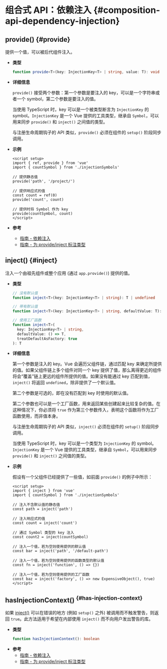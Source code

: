 # 组合式 API：依赖注入 {#composition-api-dependency-injection}

## provide() {#provide}

提供一个值，可以被后代组件注入。

- **类型**

  ```ts
  function provide<T>(key: InjectionKey<T> | string, value: T): void
  ```

- **详细信息**

  `provide()` 接受两个参数：第一个参数是要注入的 key，可以是一个字符串或者一个 symbol，第二个参数是要注入的值。

  当使用 TypeScript 时，key 可以是一个被类型断言为 `InjectionKey` 的 symbol。`InjectionKey` 是一个 Vue 提供的工具类型，继承自 `Symbol`，可以用来同步 `provide()` 和 `inject()` 之间值的类型。

  与注册生命周期钩子的 API 类似，`provide()` 必须在组件的 `setup()` 阶段同步调用。

- **示例**

  ```vue
  <script setup>
  import { ref, provide } from 'vue'
  import { countSymbol } from './injectionSymbols'

  // 提供静态值
  provide('path', '/project/')

  // 提供响应式的值
  const count = ref(0)
  provide('count', count)

  // 提供时将 Symbol 作为 key
  provide(countSymbol, count)
  </script>
  ```

- **参考**
  - [指南 - 依赖注入](/guide/components/provide-inject)
  - [指南 - 为 provide/inject 标注类型](/guide/typescript/composition-api#typing-provide-inject) <sup class="vt-badge ts" />

## inject() {#inject}

注入一个由祖先组件或整个应用 (通过 `app.provide()`) 提供的值。

- **类型**

  ```ts
  // 没有默认值
  function inject<T>(key: InjectionKey<T> | string): T | undefined

  // 带有默认值
  function inject<T>(key: InjectionKey<T> | string, defaultValue: T): T

  // 使用工厂函数
  function inject<T>(
    key: InjectionKey<T> | string,
    defaultValue: () => T,
    treatDefaultAsFactory: true
  ): T
  ```

- **详细信息**

  第一个参数是注入的 key。Vue 会遍历父组件链，通过匹配 key 来确定所提供的值。如果父组件链上多个组件对同一个 key 提供了值，那么离得更近的组件将会“覆盖”链上更远的组件所提供的值。如果没有能通过 key 匹配到值，`inject()` 将返回 `undefined`，除非提供了一个默认值。

  第二个参数是可选的，即在没有匹配到 key 时使用的默认值。

  第二个参数也可以是一个工厂函数，用来返回某些创建起来比较复杂的值。在这种情况下，你必须将 `true` 作为第三个参数传入，表明这个函数将作为工厂函数使用，而非值本身。

  与注册生命周期钩子的 API 类似，`inject()` 必须在组件的 `setup()` 阶段同步调用。

  当使用 TypeScript 时，key 可以是一个类型为 `InjectionKey` 的 symbol。`InjectionKey` 是一个 Vue 提供的工具类型，继承自 `Symbol`，可以用来同步 `provide()` 和 `inject()` 之间值的类型。

- **示例**

  假设有一个父组件已经提供了一些值，如前面 `provide()` 的例子中所示：

  ```vue
  <script setup>
  import { inject } from 'vue'
  import { countSymbol } from './injectionSymbols'

  // 注入不含默认值的静态值
  const path = inject('path')

  // 注入响应式的值
  const count = inject('count')

  // 通过 Symbol 类型的 key 注入
  const count2 = inject(countSymbol)

  // 注入一个值，若为空则使用提供的默认值
  const bar = inject('path', '/default-path')

  // 注入一个值，若为空则使用提供的函数类型的默认值
  const fn = inject('function', () => {})

  // 注入一个值，若为空则使用提供的工厂函数
  const baz = inject('factory', () => new ExpensiveObject(), true)
  </script>
  ```

## hasInjectionContext() <sup class="vt-badge" data-text="3.3+" /> {#has-injection-context}

如果 [inject()](#inject) 可以在错误的地方 (例如 `setup()` 之外) 被调用而不触发警告，则返回 `true`。此方法适用于希望在内部使用 `inject()` 而不向用户发出警告的库。

- **类型**

  ```ts
  function hasInjectionContext(): boolean
  ```

* **参考**
  - [指南 - 依赖注入](/guide/components/provide-inject)
  - [指南 - 为 provide/inject 标注类型](/guide/typescript/composition-api#typing-provide-inject) <sup class="vt-badge ts" />
